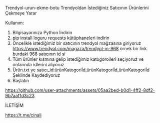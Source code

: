 Trendyol-urun-ekme-botu
Trendyoldan İstediğiniz Satıcının Ürünlerini Çekmeye Yarar

Kullanım:

1. Bilgisayarınıza Python İndirin
2. pip install loguru requests kütüphaneleri indirin
3. Öncelikle istediğimiz bir satıcının trendyol mağzasına giriyoruz https://www.trendyol.com/magaza/trendyol-m-968 örnek bir link burdaki 968 satıcının id si 
4. Tüm ürünler kısmına gelip istediğimiz katogoroileri seçiyoruz ve onlarında idlerini alıyoruz 
5. Ürün.txt ye satıcı_id:ürünKatogoriİd,ürünKatogoriİd,ürünKatogoriİd Şeklinde Kaydediyoruz 
6. Başlatın



https://github.com/user-attachments/assets/05aa2bed-b0d1-4ff2-8df2-9b7aaf1d3c23



İLETİŞİM

https://t.me/cinali

